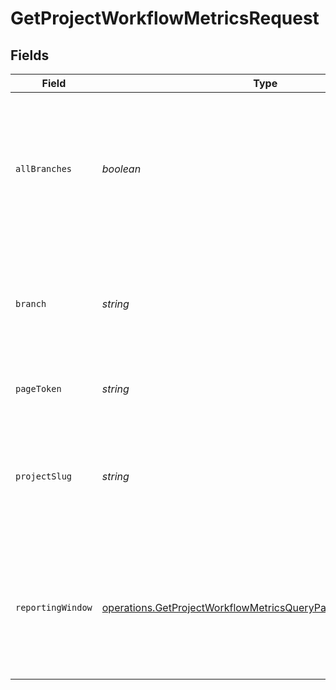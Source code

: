# GetProjectWorkflowMetricsRequest


## Fields

| Field                                                                                                                                                 | Type                                                                                                                                                  | Required                                                                                                                                              | Description                                                                                                                                           |
| ----------------------------------------------------------------------------------------------------------------------------------------------------- | ----------------------------------------------------------------------------------------------------------------------------------------------------- | ----------------------------------------------------------------------------------------------------------------------------------------------------- | ----------------------------------------------------------------------------------------------------------------------------------------------------- |
| `allBranches`                                                                                                                                         | *boolean*                                                                                                                                             | :heavy_minus_sign:                                                                                                                                    | Whether to retrieve data for all branches combined. Use either this parameter OR the branch name parameter.                                           |
| `branch`                                                                                                                                              | *string*                                                                                                                                              | :heavy_minus_sign:                                                                                                                                    | The name of a vcs branch. If not passed we will scope the API call to the default branch.                                                             |
| `pageToken`                                                                                                                                           | *string*                                                                                                                                              | :heavy_minus_sign:                                                                                                                                    | A token to retrieve the next page of results.                                                                                                         |
| `projectSlug`                                                                                                                                         | *string*                                                                                                                                              | :heavy_check_mark:                                                                                                                                    | Project slug in the form `vcs-slug/org-name/repo-name`. The `/` characters may be URL-escaped.                                                        |
| `reportingWindow`                                                                                                                                     | [operations.GetProjectWorkflowMetricsQueryParamReportingWindow](../../../sdk/models/operations/getprojectworkflowmetricsqueryparamreportingwindow.md) | :heavy_minus_sign:                                                                                                                                    | The time window used to calculate summary metrics. If not provided, defaults to last-90-days                                                          |
